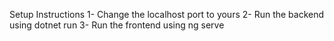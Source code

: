 Setup Instructions
1- Change the localhost port to yours
2- Run the backend using dotnet run
3- Run the frontend using ng serve
